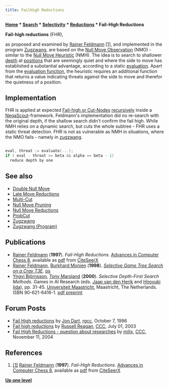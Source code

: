 ```yaml
---
title: FailHigh Reductions
---
```

**[Home](Home "Home") * [Search](Search "Search") * [Selectivity](Selectivity "Selectivity") * [Reductions](Reductions "Reductions") * Fail-High Reductions**

**Fail-high reductions** (FHR),

as proposed and examined by [Rainer Feldmann](Rainer_Feldmann "Rainer Feldmann") <a id="cite-note-1" href="#cite-ref-1">[1]</a>, and implemented in the program [Zugzwang](</Zugzwang_(Program)> "Zugzwang (Program)"), are based on the [Null Move Observation](Null_Move_Observation "Null Move Observation") (NMO) - similar to the [Null Move Heuristic](Null_Move_Pruning "Null Move Pruning") (NMH). The idea is to search to shallower [depth](Depth "Depth") at [positions](Chess_Position "Chess Position") that are seemingly quiet and where the side to move has established a substantial advantage, according to a static [evaluation](Evaluation "Evaluation"). Apart from the [evaluation function](Evaluation_Function "Evaluation Function"), the heuristic requires an additional function that returns a value indicating threats against the side to move and therefor the quietness of a position.

## Implementation

FHR is applied at expected [Fail-high or Cut-Nodes](Node_Types#CUT "Node Types") [recursively](Recursion "Recursion") inside a [NegaScout](NegaScout "NegaScout")-framework. Feldmann's implementation did no re-search with the original depth, if the shallow search didn't confirm the fail high. While NMH relies on a dynamic search, but cuts the whole subtree - FHR uses a static threat detection. FHR is not as vulnerable as NMH in situations, where the NMO fails - namely in [zugzwang](Zugzwang "Zugzwang").

```C++

eval, threat := evaluate(...);
if ( eval - threat >= beta && alpha == beta - 1) 
  reduce depth by one

```

## See also

- [Double Null Move](Double_Null_Move "Double Null Move")
- [Late Move Reductions](Late_Move_Reductions "Late Move Reductions")
- [Multi-Cut](Multi-Cut "Multi-Cut")
- [Null Move Pruning](Null_Move_Pruning "Null Move Pruning")
- [Null Move Reductions](Null_Move_Reductions "Null Move Reductions")
- [ProbCut](ProbCut "ProbCut")
- [Zugzwang](Zugzwang "Zugzwang")
- [Zugzwang (Program)](</Zugzwang_(Program)> "Zugzwang (Program)")

## Publications

- [Rainer Feldmann](Rainer_Feldmann "Rainer Feldmann") (**1997**). *Fail-High Reductions.* [Advances in Computer Chess 8](Advances_in_Computer_Chess_8 "Advances in Computer Chess 8"), available as [pdf](http://citeseerx.ist.psu.edu/viewdoc/download;jsessionid=4399933A9FAE32A9C855DED714120C66?doi=10.1.1.51.4897&rep=rep1&type=pdf) from [CiteSeerX](http://citeseerx.ist.psu.edu/viewdoc/summary?doi=10.1.1.51.4897)
- [Rainer Feldmann](Rainer_Feldmann "Rainer Feldmann"), [Burkhard Monien](Burkhard_Monien "Burkhard Monien") (**1998**). *[Selective Game Tree Search on a Cray T3E](http://www2.cs.uni-paderborn.de/fachbereich/AG/monien/PUBLICATIONS/ABSTRACTS/FM_T3E.html)*. [ps](http://www2.cs.uni-paderborn.de/fachbereich/AG/monien/PUBLICATIONS/POSTSCRIPTS/FM_T3E.ps.Z)
- [Yngvi Björnsson](Yngvi_Bj%C3%B6rnsson "Yngvi Björnsson"), [Tony Marsland](Tony_Marsland "Tony Marsland") (**2000**). *Selective Depth-First Search Methods*. Games in AI Research (eds. [Jaap van den Herik](Jaap_van_den_Herik "Jaap van den Herik") and [Hiroyuki Iida](Hiroyuki_Iida "Hiroyuki Iida")), pp. 31-45. [Universiteit Maastricht](Maastricht_University "Maastricht University"), Maastricht, The Netherlands. ISBN 90-621-6416-1. [pdf preprint](http://www.cs.ualberta.ca/%7Etony/RecentPapers/nec97w.pdf)

## Forum Posts

- [Fail High reductions](http://groups.google.com/group/rec.games.chess.computer/browse_frm/thread/548e7af6ccc53474) by [Jon Dart](Jon_Dart "Jon Dart"), [rgcc](Computer_Chess_Forums "Computer Chess Forums"), October 7, 1996
- [Fail high reductions](https://www.stmintz.com/ccc/index.php?id=304136) by [Russell Reagan](Russell_Reagan "Russell Reagan"), [CCC](CCC "CCC"), July 01, 2003
- [Fail High Reductions - question about researches](https://www.stmintz.com/ccc/index.php?id=395592) by [milix](Anastasios_Milikas "Anastasios Milikas"), [CCC](CCC "CCC"), November 11, 2004

## References

1. <a id="cite-ref-1" href="#cite-note-1">[1]</a> [Rainer Feldmann](Rainer_Feldmann "Rainer Feldmann") (**1997**). *Fail-High Reductions.* [Advances in Computer Chess 8](Advances_in_Computer_Chess_8 "Advances in Computer Chess 8"), available as [pdf](http://citeseerx.ist.psu.edu/viewdoc/download;jsessionid=4399933A9FAE32A9C855DED714120C66?doi=10.1.1.51.4897&rep=rep1&type=pdf) from [CiteSeerX](http://citeseerx.ist.psu.edu/viewdoc/summary?doi=10.1.1.51.4897)

**[Up one level](Reductions "Reductions")**

